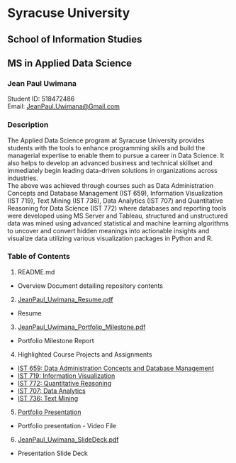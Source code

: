 # Syracuse University
## School of Information Studies
## MS in Applied Data Science

### Jean Paul Uwimana  
Student ID: 518472486  
Email: JeanPaul.Uwimana@Gmail.com

### Description
The Applied Data Science program at Syracuse University provides students with the tools to enhance programming skills and build the managerial expertise to enable them to pursue a career in Data Science. It also helps to develop an advanced business and technical skillset and immediately begin leading data-driven solutions in organizations across industries.  
The above was achieved through courses such as Data Administration Concepts and Database Management (IST 659), Information Visualization (IST 719), Text Mining (IST 736), Data Analytics (IST 707) and Quantitative Reasoning for Data Science (IST 772) where databases and reporting tools were developed using MS Server and Tableau, structured and unstructured data was mined using advanced statistical and machine learning algorithms to uncover and convert hidden meanings into actionable insights and visualize data utilizing various visualization packages in Python and R.

### Table of Contents
1. README.md
  - Overview Document detailing repository contents
2. [JeanPaul_Uwimana_Resume.pdf](https://github.com/jeanpauluwimana/MSADS_Portfolio/tree/main/JeanPaul_Uwimana_Resume.pdf)
  - Resume
3. [JeanPaul_Uwimana_Portfolio_Milestone.pdf](https://github.com/jeanpauluwimana/MSADS_Portfolio/tree/main/JeanPaul_Uwimana_Portfolio_Milestone.pdf)
  - Portfolio Milestone Report
4. Highlighted Course Projects and Assignments
  * [IST 659: Data Administration Concepts and Database Management](https://github.com/jeanpauluwimana/MSADS_Portfolio/tree/main/IST659_DataAdministrationConcepts&DBMgmt)
  * [IST 719: Information Visualization](https://github.com/jeanpauluwimana/MSADS_Portfolio/tree/main/IST719_Information_Visualization)
  * [IST 772: Quantitative Reasoning](https://github.com/jeanpauluwimana/MSADS_Portfolio/tree/main/IST772_Quantitative_Reasoning)
  * [IST 707: Data Analytics](https://github.com/jeanpauluwimana/MSADS_Portfolio/tree/main/IST707_Data_Analytics)
  * [IST 736: Text Mining](https://github.com/jeanpauluwimana/MSADS_Portfolio/tree/main/IST736_Text_Mining)
 5. [Portfolio Presentation](https://github.com/jeanpauluwimana/MSADS_Portfolio/tree/main/JeanPaul_Uwimana_Portfolio_Presentation.mp4)
  - Portfolio presentation - Video File
 6. [JeanPaul_Uwimana_SlideDeck.pdf](https://github.com/jeanpauluwimana/MSADS_Portfolio/tree/main/JeanPaul_Uwimana_SlideDeck.pdf)
  - Presentation Slide Deck
 
